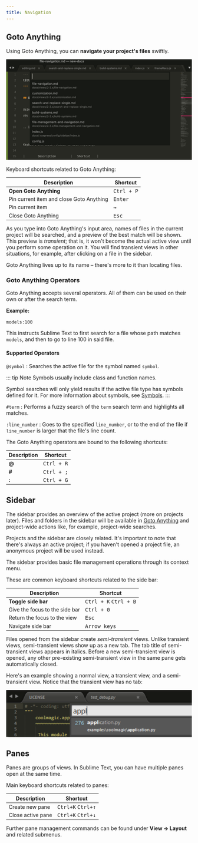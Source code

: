 ```yaml
---
title: Navigation
---
```


## Goto Anything

Using Goto Anything,
you can **navigate your project's files** swiftly.

![Goto Anything](../images/2_3-goto.png)

Keyboard shortcuts related to Goto Anything:

| Description                              | Shortcut            |
| ---------------------------------------- | ------------------- |
| **Open Goto Anything**                   | <kbd>Ctrl + P</kbd> |
| Pin current item and close Goto Anything | <kbd>Enter</kbd>    |
| Pin current item                         | <kbd>→</kbd>        |
| Close Goto Anything                      | <kbd>Esc</kbd>      |

As you type into Goto Anything's input area,
names of files in the current project
will be searched,
and a preview of the best match
will be shown.
This preview is *transient*;
that is, it won't become the actual active view
until you perform some operation on it.
You will find transient views in other situations,
for example, after clicking on a file in the sidebar.

Goto Anything lives up to its name –
there's more to it than locating files.


### Goto Anything Operators

Goto Anything accepts several operators.
All of them can be used
on their own or after the search term.

**Example:**

```
models:100
```

This instructs Sublime Text
to first search for a file
whose path matches ``models``,
and then to go to line 100 in said file.


#### Supported Operators

`@symbol`
: Searches  the active file
  for the symbol named ``symbol``.

  ::: tip Note
  Symbols usually include class and function names.

  Symbol searches will only yield results
  if the active file type
  has symbols defined for it.
  For more information about symbols,
  see [Symbols](/reference/symbols.md).
  :::

`#term`
: Performs a fuzzy search of the `term` search term
  and highlights all matches.

`:line_number`
: Goes to the specified `line_number`,
  or to the end of the file
  if `line_number` is larger
  that the file's line count.

The Goto Anything operators
are bound to the following shortcuts:

| Description | Shortcut            |
| ----------- | ------------------- |
| **@**       | <kbd>Ctrl + R</kbd> |
| **\#**      | <kbd>Ctrl + ;</kbd> |
| **:**       | <kbd>Ctrl + G</kbd> |


## Sidebar

The sidebar provides an overview
of the active project
(more on projects later).
Files and folders in the sidebar
will be available in [Goto Anything](#goto-anything)
and project-wide actions
like, for example, project-wide searches.

<!-- TODO: maybe say "Find in Files" instead. -->

Projects and the sidebar are closely related.
It's important to note
that there's always an active project;
if you haven't opened a project file,
an anonymous project will be used instead.

The sidebar provides basic file management operations
through its context menu.

These are common keyboard shortcuts
related to the side bar:

| Description                    | Shortcut                                |
| ------------------------------ | --------------------------------------- |
| **Toggle side bar**            | <kbd>Ctrl + K</kbd> <kbd>Ctrl + B</kbd> |
| Give the focus to the side bar | <kbd>Ctrl + 0</kbd>                     |
| Return the focus to the view   | <kbd>Esc</kbd>                          |
| Navigate side bar              | <kbd>Arrow keys</kbd>                   |

Files opened from the sidebar
create *semi-transient* views.
Unlike transient views, semi-transient views
show up as a new tab.
The tab title of semi-transient views appears in italics.
Before a new semi-transient view is opened,
any other pre-existing semi-transient view in the same pane
gets automatically closed.

Here's an example showing a normal view, a transient view,
and a semi-transient view.
Notice that the transient view has no tab:

![Goto Anything - Transient Views](../images/2_3-goto-details.png)


## Panes

Panes are groups of views.
In Sublime Text, you can have
multiple panes open at the same time.

Main keyboard shortcuts related
to panes:

| Description       | Shortcut                            |
| ----------------- | ----------------------------------- |
| Create new pane   | <kbd>Ctrl+K</kbd> <kbd>Ctrl+↑</kbd> |
| Close active pane | <kbd>Ctrl+K</kbd> <kbd>Ctrl+↓</kbd> |

Further pane management commands
can be found under **View → Layout**
and related submenus.
